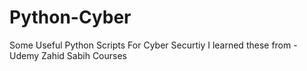 # Python-Cyber
Some Useful Python Scripts For Cyber Securtiy
I learned these from - Udemy Zahid Sabih Courses
